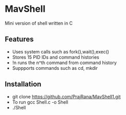 
# MavShell

Mini version of shell written in C 

## Features
- Uses system calls such as fork(),wait(),exec()
- Stores 15 PID IDs and command histories
- !n runs the n^th command from command history
- Suppports commands such as cd, mkdir

## Installation
- git clone https://github.com/PrajRana/MavShell1.git
- To run gcc Shell.c -o Shell
- ./Shell


